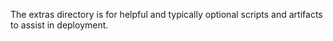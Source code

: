 The extras directory is for helpful and typically optional scripts and artifacts to assist in deployment.  
